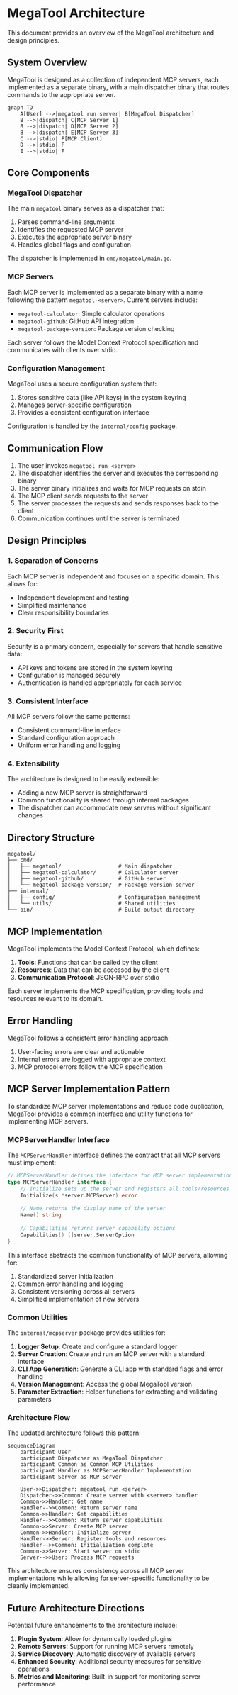 # MegaTool Architecture

This document provides an overview of the MegaTool architecture and design principles.

## System Overview

MegaTool is designed as a collection of independent MCP servers, each implemented as a separate binary, with a main dispatcher binary that routes commands to the appropriate server.

```mermaid
graph TD
    A[User] -->|megatool run server| B[MegaTool Dispatcher]
    B -->|dispatch| C[MCP Server 1]
    B -->|dispatch| D[MCP Server 2]
    B -->|dispatch| E[MCP Server 3]
    C -->|stdio| F[MCP Client]
    D -->|stdio| F
    E -->|stdio| F
```

## Core Components

### MegaTool Dispatcher

The main `megatool` binary serves as a dispatcher that:

1. Parses command-line arguments
2. Identifies the requested MCP server
3. Executes the appropriate server binary
4. Handles global flags and configuration

The dispatcher is implemented in `cmd/megatool/main.go`.

### MCP Servers

Each MCP server is implemented as a separate binary with a name following the pattern `megatool-<server>`. Current servers include:

- `megatool-calculator`: Simple calculator operations
- `megatool-github`: GitHub API integration
- `megatool-package-version`: Package version checking

Each server follows the Model Context Protocol specification and communicates with clients over stdio.

### Configuration Management

MegaTool uses a secure configuration system that:

1. Stores sensitive data (like API keys) in the system keyring
2. Manages server-specific configuration
3. Provides a consistent configuration interface

Configuration is handled by the `internal/config` package.

## Communication Flow

1. The user invokes `megatool run <server>`
2. The dispatcher identifies the server and executes the corresponding binary
3. The server binary initializes and waits for MCP requests on stdin
4. The MCP client sends requests to the server
5. The server processes the requests and sends responses back to the client
6. Communication continues until the server is terminated

## Design Principles

### 1. Separation of Concerns

Each MCP server is independent and focuses on a specific domain. This allows for:

- Independent development and testing
- Simplified maintenance
- Clear responsibility boundaries

### 2. Security First

Security is a primary concern, especially for servers that handle sensitive data:

- API keys and tokens are stored in the system keyring
- Configuration is managed securely
- Authentication is handled appropriately for each service

### 3. Consistent Interface

All MCP servers follow the same patterns:

- Consistent command-line interface
- Standard configuration approach
- Uniform error handling and logging

### 4. Extensibility

The architecture is designed to be easily extensible:

- Adding a new MCP server is straightforward
- Common functionality is shared through internal packages
- The dispatcher can accommodate new servers without significant changes

## Directory Structure

```
megatool/
├── cmd/
│   ├── megatool/                  # Main dispatcher
│   ├── megatool-calculator/       # Calculator server
│   ├── megatool-github/           # GitHub server
│   └── megatool-package-version/  # Package version server
├── internal/
│   ├── config/                    # Configuration management
│   └── utils/                     # Shared utilities
└── bin/                           # Build output directory
```

## MCP Implementation

MegaTool implements the Model Context Protocol, which defines:

1. **Tools**: Functions that can be called by the client
2. **Resources**: Data that can be accessed by the client
3. **Communication Protocol**: JSON-RPC over stdio

Each server implements the MCP specification, providing tools and resources relevant to its domain.

## Error Handling

MegaTool follows a consistent error handling approach:

1. User-facing errors are clear and actionable
2. Internal errors are logged with appropriate context
3. MCP protocol errors follow the MCP specification

## MCP Server Implementation Pattern

To standardize MCP server implementations and reduce code duplication, MegaTool provides a common interface and utility functions for implementing MCP servers.

### MCPServerHandler Interface

The `MCPServerHandler` interface defines the contract that all MCP servers must implement:

```go
// MCPServerHandler defines the interface for MCP server implementations
type MCPServerHandler interface {
    // Initialize sets up the server and registers all tools/resources
    Initialize(s *server.MCPServer) error
    
    // Name returns the display name of the server
    Name() string
    
    // Capabilities returns server capability options
    Capabilities() []server.ServerOption
}
```

This interface abstracts the common functionality of MCP servers, allowing for:

1. Standardized server initialization
2. Common error handling and logging
3. Consistent versioning across all servers
4. Simplified implementation of new servers

### Common Utilities

The `internal/mcpserver` package provides utilities for:

1. **Logger Setup**: Create and configure a standard logger
2. **Server Creation**: Create and run an MCP server with a standard interface
3. **CLI App Generation**: Generate a CLI app with standard flags and error handling
4. **Version Management**: Access the global MegaTool version
5. **Parameter Extraction**: Helper functions for extracting and validating parameters

### Architecture Flow

The updated architecture follows this pattern:

```mermaid
sequenceDiagram
    participant User
    participant Dispatcher as MegaTool Dispatcher
    participant Common as Common MCP Utilities
    participant Handler as MCPServerHandler Implementation
    participant Server as MCP Server

    User->>Dispatcher: megatool run <server>
    Dispatcher->>Common: Create server with <server> handler
    Common->>Handler: Get name
    Handler-->>Common: Return server name
    Common->>Handler: Get capabilities
    Handler-->>Common: Return server capabilities
    Common->>Server: Create MCP server
    Common->>Handler: Initialize server
    Handler->>Server: Register tools and resources
    Handler-->>Common: Initialization complete
    Common->>Server: Start server on stdio
    Server-->>User: Process MCP requests
```

This architecture ensures consistency across all MCP server implementations while allowing for server-specific functionality to be cleanly implemented.

## Future Architecture Directions

Potential future enhancements to the architecture include:

1. **Plugin System**: Allow for dynamically loaded plugins
2. **Remote Servers**: Support for running MCP servers remotely
3. **Service Discovery**: Automatic discovery of available servers
4. **Enhanced Security**: Additional security measures for sensitive operations
5. **Metrics and Monitoring**: Built-in support for monitoring server performance
